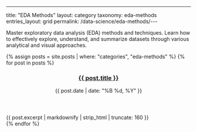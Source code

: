 ---
title: "EDA Methods"
layout: category
taxonomy: eda-methods
entries_layout: grid
permalink: /data-science/eda-methods/---

Master exploratory data analysis (EDA) methods and techniques. Learn how to effectively explore, understand, and summarize datasets through various analytical and visual approaches.

{% assign posts = site.posts | where: "categories", "eda-methods" %}
{% for post in posts %}
  <article class="entry">
    <header class="entry-header">
      <h3 class="entry-title">
        <a href="{{ post.url | relative_url }}">{{ post.title }}</a>
      </h3>
      <div class="entry-meta">
        <time class="entry-time">{{ post.date | date: "%B %d, %Y" }}</time>
      </div>
    </header>
    <div class="entry-excerpt">
      {{ post.excerpt | markdownify | strip_html | truncate: 160 }}
    </div>
  </article>
{% endfor %}